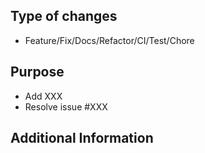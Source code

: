 ## Type of changes

- Feature/Fix/Docs/Refactor/CI/Test/Chore

## Purpose

- Add XXX
- Resolve issue #XXX

<!-- Provide a brief description of the changes made in this pull request. -->

## Additional Information

<!-- Optional: Add any other information that would be helpful for the reviewer. Like detail spec, decisions, trade-offs, links, etc. -->
